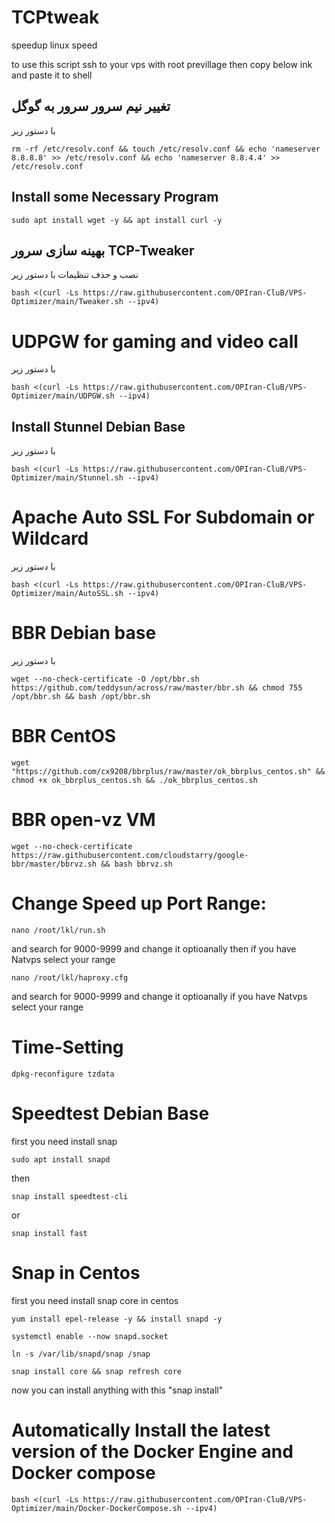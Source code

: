 # TCPtweak
speedup linux speed

to use this script ssh to your vps with root previllage then copy below ink and paste it to shell

## تغییر نیم سرور سرور به گوگل
با دستور زیر
```
rm -rf /etc/resolv.conf && touch /etc/resolv.conf && echo 'nameserver 8.8.8.8' >> /etc/resolv.conf && echo 'nameserver 8.8.4.4' >> /etc/resolv.conf
```
## Install some Necessary Program
```
sudo apt install wget -y && apt install curl -y 
```

## بهینه سازی سرور TCP-Tweaker
نصب و حذف تنظیمات با دستور زیر 
```
bash <(curl -Ls https://raw.githubusercontent.com/OPIran-CluB/VPS-Optimizer/main/Tweaker.sh --ipv4)
```

# UDPGW for gaming and video call
با دستور زیر
```
bash <(curl -Ls https://raw.githubusercontent.com/OPIran-CluB/VPS-Optimizer/main/UDPGW.sh --ipv4)
```

## Install Stunnel Debian Base
با دستور زیر
```
bash <(curl -Ls https://raw.githubusercontent.com/OPIran-CluB/VPS-Optimizer/main/Stunnel.sh --ipv4)
```

# Apache Auto SSL For Subdomain or Wildcard
با دستور زیر
```
bash <(curl -Ls https://raw.githubusercontent.com/OPIran-CluB/VPS-Optimizer/main/AutoSSL.sh --ipv4)
```

# BBR Debian base
با دستور زیر
```
wget --no-check-certificate -O /opt/bbr.sh https://github.com/teddysun/across/raw/master/bbr.sh && chmod 755 /opt/bbr.sh && bash /opt/bbr.sh
```

# BBR CentOS
```
wget "https://github.com/cx9208/bbrplus/raw/master/ok_bbrplus_centos.sh" && chmod +x ok_bbrplus_centos.sh && ./ok_bbrplus_centos.sh
```

# BBR open-vz VM
```
wget --no-check-certificate https://raw.githubusercontent.com/cloudstarry/google-bbr/master/bbrvz.sh && bash bbrvz.sh
```
# Change Speed up Port Range:
```
nano /root/lkl/run.sh
```
and search for 9000-9999 and change it optioanally then  if you have Natvps select your range 
```
nano /root/lkl/haproxy.cfg
```
and search for 9000-9999 and change it optioanally if you have Natvps select your range 


# Time-Setting
```
dpkg-reconfigure tzdata
```

# Speedtest Debian Base

first you need install snap
```
sudo apt install snapd
```
then
```
snap install speedtest-cli
```
or
```
snap install fast
```
# Snap in Centos
first you need install snap core in centos

```
yum install epel-release -y && install snapd -y
```
```
systemctl enable --now snapd.socket
```
```
ln -s /var/lib/snapd/snap /snap
```
```
snap install core && snap refresh core
```
now you can install anything with this "snap install"

# Automatically Install the latest version of the Docker Engine and Docker compose
```
bash <(curl -Ls https://raw.githubusercontent.com/OPIran-CluB/VPS-Optimizer/main/Docker-DockerCompose.sh --ipv4)
```
